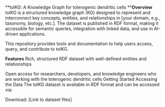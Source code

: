 **tolKG: A Knowledge Graph for tolerogenic dendritic cells 
****Overview**
tolKG is a structured knowledge graph (KG) designed to represent and interconnect key concepts, entities, and relationships in [your domain, e.g., taxonomy, biology, etc.]. The dataset is published in RDF format, making it accessible for semantic queries, integration with linked data, and use in AI-driven applications.

This repository provides tools and documentation to help users access, query, and contribute to tolKG.

**Features**
Rich, structured RDF dataset with well-defined entities and relationships

Open access for researchers, developers, and knowledge engineers who are working with the tolerogenic dendritic cells 
Getting Started
Accessing the Data
The tolKG dataset is available in RDF format and can be accessed via:

Download: [Link to dataset files]

